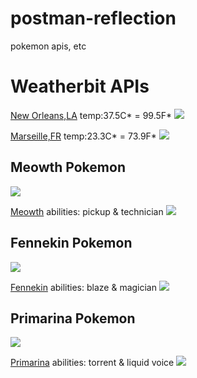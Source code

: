 # postman-reflection
pokemon apis, etc
<h1>Weatherbit APIs</h1>
<a href="http://api.weatherbit.io/v2.0/current?key=65ca10a786a2470d8fa011aa4ef356c2&city=New Orleans" target="_blank">New Orleans,LA</a> temp:37.5C* = 99.5F*
<img src="https://github.com/user-attachments/assets/2ddb5fc7-eb17-4b09-8cb0-8bab4c251f45">

<a href="http://api.weatherbit.io/v2.0/current?key=65ca10a786a2470d8fa011aa4ef356c2&city=Marseille" target="_blank">Marseille,FR</a> temp:23.3C* = 73.9F*
<img src="https://github.com/user-attachments/assets/899b3215-b9fe-411f-b3a6-800091a0f886">

<h2>Meowth Pokemon</h2><img src="https://github.com/user-attachments/assets/e3ae8be9-f59b-42f3-b52f-3c633f27d1aa">

<a href="https://pokeapi.co/api/v2/pokemon/meowth" target="_blank">Meowth</a> abilities: pickup & technician
<img src="https://github.com/user-attachments/assets/bc469441-fe24-4638-8211-2bb497cabe40"><br>

<h2>Fennekin Pokemon</h2><img src="https://github.com/user-attachments/assets/a4dd0afd-83ce-4be6-bc0f-393279dd8143">

<a href="https://pokeapi.co/api/v2/pokemon/fennekin" target="_blank">Fennekin</a> abilities: blaze & magician
<img src="https://github.com/user-attachments/assets/0abdceb5-515d-4c38-89dd-00310776d2ae"><br>

<h2>Primarina Pokemon</h2><img src="https://github.com/user-attachments/assets/0e5fa860-fd64-4a9e-b4d3-fc408fee1367">

<a href="https://pokeapi.co/api/v2/pokemon/primarina" target="_blank">Primarina</a> abilities: torrent & liquid voice
<img src="https://github.com/user-attachments/assets/7721d252-3db9-46a4-a4c6-5d7e0ef17215">

